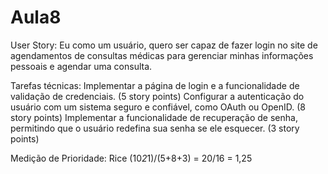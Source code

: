 # Aula8

User Story:
Eu como um usuário, quero ser capaz de fazer login no site de agendamentos de consultas médicas para gerenciar minhas informações pessoais e agendar uma consulta. 

Tarefas técnicas:
   Implementar a página de login e a funcionalidade de validação de credenciais. (5 story points)
   Configurar a autenticação do usuário com um sistema seguro e confiável, como OAuth ou OpenID. (8 story points)
   Implementar a funcionalidade de recuperação de senha, permitindo que o usuário redefina sua senha se ele esquecer. (3 story points)

Medição de Prioridade:
 Rice (10*2*1)/(5+8+3) = 20/16 = 1,25
 
   
